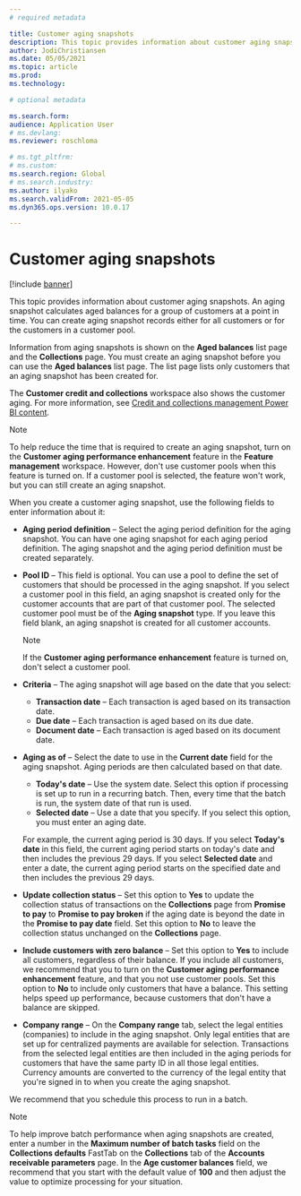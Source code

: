 ```yaml
---
# required metadata

title: Customer aging snapshots
description: This topic provides information about customer aging snapshots. An aging snapshot calculates aged balances for a group of customers at a point in time.
author: JodiChristiansen
ms.date: 05/05/2021
ms.topic: article
ms.prod: 
ms.technology: 

# optional metadata

ms.search.form: 
audience: Application User
# ms.devlang: 
ms.reviewer: roschloma

# ms.tgt_pltfrm: 
# ms.custom: 
ms.search.region: Global
# ms.search.industry: 
ms.author: ilyako
ms.search.validFrom: 2021-05-05
ms.dyn365.ops.version: 10.0.17

---
```


# Customer aging snapshots

[!include [banner](../includes/banner.md)]

This topic provides information about customer aging snapshots. An aging snapshot calculates aged balances for a group of customers at a point in time. You can create aging snapshot records either for all customers or for the customers in a customer pool.

Information from aging snapshots is shown on the **Aged balances** list page and the **Collections** page. You must create an aging snapshot before you can use the **Aged balances** list page. The list page lists only customers that an aging snapshot has been created for.

The **Customer credit and collections** workspace also shows the customer aging. For more information, see [Credit and collections management Power BI content](credit-collections-power-bi.md).

> [!NOTE]
> To help reduce the time that is required to create an aging snapshot, turn on the **Customer aging performance enhancement** feature in the **Feature management** workspace. However, don't use customer pools when this feature is turned on. If a customer pool is selected, the feature won't work, but you can still create an aging snapshot.

When you create a customer aging snapshot, use the following fields to enter information about it:

- **Aging period definition** – Select the aging period definition for the aging snapshot. You can have one aging snapshot for each aging period definition. The aging snapshot and the aging period definition must be created separately.
- **Pool ID** – This field is optional. You can use a pool to define the set of customers that should be processed in the aging snapshot. If you select a customer pool in this field, an aging snapshot is created only for the customer accounts that are part of that customer pool. The selected customer pool must be of the **Aging snapshot** type. If you leave this field blank, an aging snapshot is created for all customer accounts.

    > [!NOTE]
    > If the **Customer aging performance enhancement** feature is turned on, don't select a customer pool.

- **Criteria** – The aging snapshot will age based on the date that you select:

    - **Transaction date** – Each transaction is aged based on its transaction date.
    - **Due date** – Each transaction is aged based on its due date.
    - **Document date** – Each transaction is aged based on its document date.

- **Aging as of** – Select the date to use in the **Current date** field for the aging snapshot. Aging periods are then calculated based on that date. 

    - **Today's date** – Use the system date. Select this option if processing is set up to run in a recurring batch. Then, every time that the batch is run, the system date of that run is used.
    - **Selected date** – Use a date that you specify. If you select this option, you must enter an aging date.

    For example, the current aging period is 30 days. If you select **Today's date** in this field, the current aging period starts on today's date and then includes the previous 29 days. If you select **Selected date** and enter a date, the current aging period starts on the specified date and then includes the previous 29 days.

- **Update collection status** – Set this option to **Yes** to update the collection status of transactions on the **Collections** page from **Promise to pay** to **Promise to pay broken** if the aging date is beyond the date in the **Promise to pay date** field. Set this option to **No** to leave the collection status unchanged on the **Collections** page.
- **Include customers with zero balance** – Set this option to **Yes** to include all customers, regardless of their balance. If you include all customers, we recommend that you to turn on the **Customer aging performance enhancement** feature, and that you not use customer pools. Set this option to **No** to include only customers that have a balance. This setting helps speed up performance, because customers that don't have a balance are skipped.
- **Company range** – On the **Company range** tab, select the legal entities (companies) to include in the aging snapshot. Only legal entities that are set up for centralized payments are available for selection. Transactions from the selected legal entities are then included in the aging periods for customers that have the same party ID in all those legal entities. Currency amounts are converted to the currency of the legal entity that you're signed in to when you create the aging snapshot.

We recommend that you schedule this process to run in a batch.

> [!NOTE]
> To help improve batch performance when aging snapshots are created, enter a number in the **Maximum number of batch tasks** field on the **Collections defaults** FastTab on the **Collections** tab of the **Accounts receivable parameters** page. In the **Age customer balances** field, we recommend that you start with the default value of **100** and then adjust the value to optimize processing for your situation.

